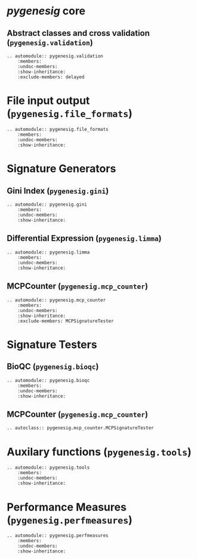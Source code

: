 # *pygenesig* core
## Abstract classes and cross validation (`pygenesig.validation`)
```eval_rst
.. automodule:: pygenesig.validation
    :members:
    :undoc-members:
    :show-inheritance:
    :exclude-members: delayed
```

# File input output (`pygenesig.file_formats`)
```eval_rst
.. automodule:: pygenesig.file_formats
    :members:
    :undoc-members:
    :show-inheritance:
```

# Signature Generators
## Gini Index (`pygenesig.gini`)

```eval_rst
.. automodule:: pygenesig.gini
    :members:
    :undoc-members:
    :show-inheritance:
```

## Differential Expression (`pygenesig.limma`)

```eval_rst
.. automodule:: pygenesig.limma
    :members:
    :undoc-members:
    :show-inheritance:
```

## MCPCounter (`pygenesig.mcp_counter`)
```eval_rst
.. automodule:: pygenesig.mcp_counter
    :members:
    :undoc-members:
    :show-inheritance:
    :exclude-members: MCPSignatureTester
```

# Signature Testers
## BioQC (`pygenesig.bioqc`)

```eval_rst
.. automodule:: pygenesig.bioqc
    :members:
    :undoc-members:
    :show-inheritance:
```

## MCPCounter (`pygenesig.mcp_counter`)

```eval_rst
.. autoclass:: pygenesig.mcp_counter.MCPSignatureTester
```


# Auxilary functions (`pygenesig.tools`)
```eval_rst
.. automodule:: pygenesig.tools
    :members:
    :undoc-members:
    :show-inheritance:
```


# Performance Measures (`pygenesig.perfmeasures`)
```eval_rst
.. automodule:: pygenesig.perfmeasures
    :members:
    :undoc-members:
    :show-inheritance:
```



